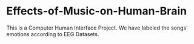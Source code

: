 # Effects-of-Music-on-Human-Brain

This is a Computer Human Interface Project. We have labeled the songs' emotions according to EEG Datasets.
